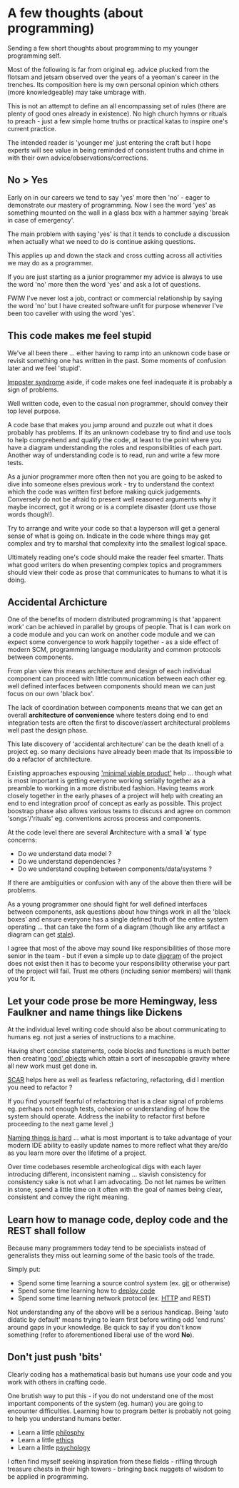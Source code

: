 # A few thoughts (about programming)
Sending a few short thoughts about programming to my younger programming self.
 
Most of the following is far from original eg. advice plucked from the flotsam and jetsam observed over the years of a yeoman's career in the trenches. Its composition here is my own personal opinion which others (more knowledgeable) may take umbrage with.

This is not an attempt to define an all encompassing set of rules (there are plenty of good ones already in existence). No high church hymns or rituals to preach -  just a few simple home truths or practical katas to inspire one's current practice.

The intended reader is 'younger me' just entering the craft but I hope experts will see value in being reminded of consistent truths and chime in with their own advice/observations/corrections.

## No > Yes

Early on in our careers we tend to say 'yes' more then 'no' - eager to demonstrate our mastery of programming. Now I see the word 'yes' as something mounted on the wall in a glass box with a hammer saying 'break in case of emergency'.

The main problem with saying 'yes' is that it tends to conclude a discussion when actually what we need to do is continue asking questions.

This applies up and down the stack and cross cutting across all activities we may do as a programmer.

If you are just starting as a junior programmer my advice is always to use the word 'no' more then the word 'yes' and ask a lot of questions.

FWIW I've never lost a job, contract or commercial relationship by saying the word 'no' but I have created software unfit for purpose whenever I've been too cavelier with using the word 'yes'.

## This code makes me feel stupid
We've all been there ... either having to ramp into an unknown code base or revisit something one has written in the past. Some moments of confusion later and we feel 'stupid'.

[Imposter syndrome](https://en.wikipedia.org/wiki/Impostor_syndrome) aside, if code makes one feel inadequate it is probably a sign of problems.

Well written code, even to the casual non programmer, should convey their top level purpose.

A code base that makes you jump around and puzzle out what it does probably has problems. If its an unknown codebase try to find and use tools to help comprehend and qualify the code, at least to the point where you have a diagram understanding the roles and responsibilities of each part. Another way
of understanding code is to read, run and write a few more tests.

As a junior programmer more often then not you are going to be asked to dive into someone elses previous work - try to understand the context which the code was written first before making quick judgements. Conversely do not be afraid to present well reasoned arguments why it maybe incorrect, got it wrong or is a complete disaster (dont use those words though!).

Try to arrange and write your code so that a layperson will get a general sense of what is going on. Indicate in the code where things may get complex and try to marshal that complexity into the smallest logical space.

Ultimately reading one's code should make the reader feel smarter. 
Thats what good writers do when presenting complex topics and programmers should view their code as prose that communicates to humans to what it is doing.


## Accidental Archicture
One of the benefits of modern distributed programming is that 'apparent work' can be achieved in parallel by groups of people. That is I can work on a code module and you can work on another code module and we can expect some convergence to work happily together - as a side effect of modern SCM, programming language modularity and common protocols between components.

From plan view this means architecture and design of each individual component can proceed with little communication between each other eg. well defined interfaces between components should mean we can just focus on our own 'black box'.

The lack of coordination between components means that we can get an overall **architecture of convenience** where testers doing end to end integration tests are often the first to discover/assert architectural problems well past the design phase.

This late discovery of 'accidental architecture' can be the death knell of a project eg. so many decisions have already been made that its impossible to do a refactor of architecture.

Existing approaches espousing ['minimal viable product'](https://en.wikipedia.org/wiki/Minimum_viable_product) help ... though what is most important is getting everyone working serially together as a preamble to working in a more distributed fashion. Having teams work closely together in the early phases of a project will help with creating an end to end integration proof of concept as early as possible. This project boostrap phase also allows various teams to discuss and agree on common 'songs'/'rituals' eg. conventions across process and components.

At the code level there are several **A**rchitecture with a small '**a**' type concerns:

* Do we understand data model ?
* Do we understand dependencies ?
* Do we understand coupling between components/data/systems ?

If there are ambiguities or confusion with any of the above then there will be problems.

As a young programmer one should fight for well defined interfaces between components, ask questions about how things work in all the 'black boxes' and ensure everyone has a single defined truth of the entire system operating ... that can take the form of a diagram (though like any artifact a diagram can get [stale](https://structurizr.com/help/code)).

I agree that most of the above may sound like responsibilities of those more senior in the team - but if even a simple up to date [diagram](https://en.wikipedia.org/wiki/C4_model) of the project does not exist then it has to become your responsibility otherwise your part of the project will fail. Trust me others (including senior members) will thank you for it.

## Let your code prose be more Hemingway, less Faulkner and name things like Dickens

At the individual level writing code should also be about communicating to humans eg. not just a series of instructions to a machine.

Having short concise statements, code blocks and functions is much better then creating ['god' objects](https://en.wikipedia.org/wiki/God_object) which attain a sort of inescapable gravity where all new work must get done in.

[SCAR](https://www.linkedin.com/pulse/architecture-clues-heuristics-part-i-scars-ruth-malan/) helps here as well as fearless refactoring, refactoring, did I mention you need to refactor ?

If you find yourself fearful of refactoring that is a clear signal of problems eg. perhaps not enough tests, cohesion or understanding of 
how the system should operate. Address the inability to refactor first before proceeding to the next game level ;)

[Naming things is hard](https://www.martinfowler.com/bliki/TwoHardThings.html) ... what is most important is to take advantage of your modern IDE ability to easily update names to more reflect what they are/do as you learn more over the lifetime of a project.

Over time codebases resemble archeological digs with each layer introducing different, inconsistent naming ... slavish consistency for consistency sake is not what I am advocating. Do not let names be written in stone, spend a little time on it often with the goal of names being clear, consistent and convey the right meaning.

## Learn how to manage code, deploy code and the REST shall follow

Because many programmers today tend to be specialists instead of generalists they miss 
out learning some of the basic tools of the trade.

Simply put:
 
* Spend some time learning a source control system (ex. [git](https://git-scm.com/book/en/v2) or otherwise)
* Spend some time learning how to [deploy code](https://en.wikipedia.org/wiki/DevOps)
* Spend some time learning network protocol (ex. [HTTP](https://www.manning.com/books/http2-in-action) and REST)

Not understanding any of the above will be a serious handicap. Being 'auto didatic by default' means trying to learn first before writing odd 'end runs' around gaps in your knowledge. Be quick to say if you don't know something (refer to aforementioned liberal use of the word **No**).

## Don't just push 'bits'

Clearly coding has a mathematical basis but humans use your code and you work with others in crafting code.

One brutish way to put this - if you do not understand one of the most important components of the system (eg. human) you are going to encounter difficulties. Learning how to program better is probably not going to help you understand humans better.

* Learn a little [philosphy](https://en.wikipedia.org/wiki/Outline_of_philosophy) 
* Learn a little [ethics](https://en.wikipedia.org/wiki/Programming_ethics)
* Learn a little [psychology](https://en.wikipedia.org/wiki/Psychology)

I often find myself seeking inspiration from these fields - rifling through treasure chests in their high towers - bringing back nuggets of wisdom to be applied in programming. 
